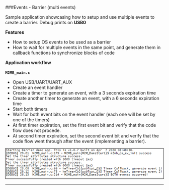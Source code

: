 
###Events - Barrier (multi events)

Sample application showcasing how to setup and use multiple events to create a barrier. Debug prints on **USB0**


**Features**


- How to setup OS events to be used as a barrier
- How to wait for multiple events in the same point, and generate them in callback functions to synchronize blocks of code


**Application workflow**

**`M2MB_main.c`**

- Open USB/UART/UART_AUX
- Create an event handler
- Create a timer to generate an event, with a 3 seconds expiration time
- Create another timer to generate an event, with a 6 seconds expiration time
- Start both timers
- Wait for both event bits on the event handler (each one will be set by one of the timers)
- At first timer expiration, set the first event bit and verify that the code flow does not procede.
- At second timer expiration, set the second event bit and verify that the code flow went through after the event (implementing a barrier).

![](../../pictures/samples/events_barrier_bordered.png)

---------------------

